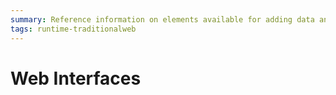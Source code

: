 ```yaml
---
summary: Reference information on elements available for adding data and logic to Traditional Web applications, as well as designing web screens and layouts.
tags: runtime-traditionalweb
---
```


# Web Interfaces
